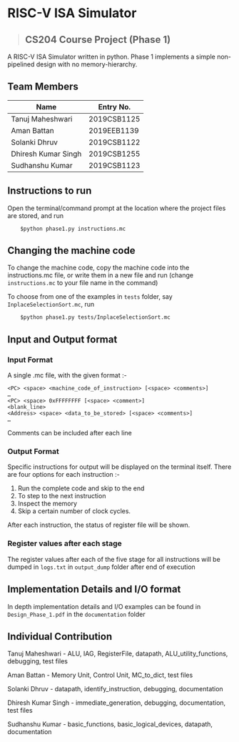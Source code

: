 # RISC-V ISA Simulator

> ## CS204 Course Project (Phase 1)

A RISC-V ISA Simulator written in python. Phase 1 implements a simple non-pipelined design with no memory-hierarchy.


## Team Members

|Name|Entry No.|
|----|---------|
|Tanuj Maheshwari|2019CSB1125|
|Aman Battan|2019EEB1139|
|Solanki Dhruv|2019CSB1122|
|Dhiresh Kumar Singh|2019CSB1255|
|Sudhanshu Kumar|2019CSB1123|


## Instructions to run

Open the terminal/command prompt at the location where the project files are stored, and run

```
    $python phase1.py instructions.mc
```


## Changing the machine code

To change the machine code, copy the machine code into the instructions.mc file, or write them in a new file and run (change `instructions.mc` to your file name in the command)

To choose from one of the examples in `tests` folder, say `InplaceSelectionSort.mc`, run

```
    $python phase1.py tests/InplaceSelectionSort.mc
```


## Input and Output format

### Input Format

A single .mc file, with the given format :-

    <PC> <space> <machine_code_of_instruction> [<space> <comments>]
    …
    <PC> <space> 0xFFFFFFFF [<space> <comment>]
    <blank_line>
    <Address> <space> <data_to_be_stored> [<space> <comments>]
    …

Comments can be included after each line

### Output Format

Specific instructions for output will be displayed on the terminal itself. There are four options for each instruction :-

1. Run the complete code and skip to the end
2. To step to the next instruction
3. Inspect the memory
4. Skip a certain number of clock cycles.

After each instruction, the status of register file will be shown.

### Register values after each stage

The register values after each of the five stage for all instructions will be dumped in `logs.txt` in `output_dump` folder after end of execution


## Implementation Details and I/O format

In depth implementation details and I/O examples can be found in `Design_Phase_1.pdf` in the `documentation` folder


## Individual Contribution

Tanuj Maheshwari - ALU, IAG, RegisterFile, datapath, ALU_utility_functions, debugging, test files

Aman Battan - Memory Unit, Control Unit, MC_to_dict, test files

Solanki Dhruv - datapath, identify_instruction, debugging, documentation

Dhiresh Kumar Singh - immediate_generation, debugging, documentation, test files

Sudhanshu Kumar - basic_functions, basic_logical_devices, datapath, documentation